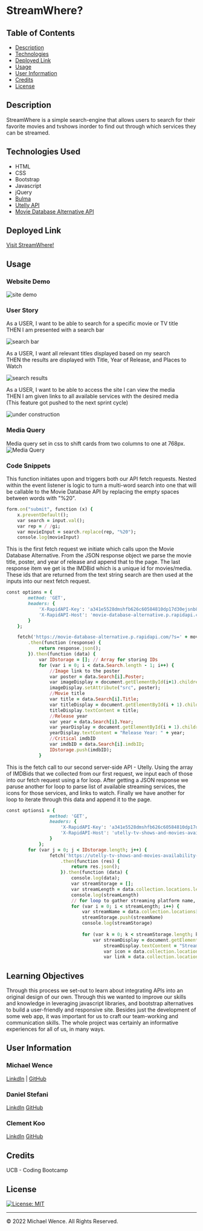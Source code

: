 # StreamWhere?


## Table of Contents


- [Description](#description)
- [Technologies](#technologies)
- [Deployed Link](#link)
- [Usage](#usage)
- [User Information](#userinformation)
- [Credits](#credits)
- [License](#license)

## Description
StreamWhere is a simple search-engine that allows users to search for their favorite movies and tvshows inorder to find out through which services they can be streamed.  

## Technologies Used

- HTML
- CSS
- Bootstrap
- Javascript
- jQuery
- [Bulma](https://bulma.io/documentation/)
- [Utelly API](https://rapidapi.com/utelly/api/utelly/)
- [Movie Database Alternative API](https://rapidapi.com/rapidapi/api/movie-database-alternative/)


## Deployed Link

[Visit StreamWhere!](https://mtwence.github.io/stream-where/)

## Usage

### Website Demo

![site demo](./assets/images/demo.gif)
<br>

### User Story
As a USER, I want to be able to search for a specific movie or TV title <br>
THEN I am presented with a search bar

![search bar](./assets/images/searchbar.png)

As a USER, I want all relevant titles displayed based on my search <br>
THEN the results are displayed with Title, Year of Release, and Places to Watch

![search results](./assets/images/searchresults.png)

As a USER, I want to be able to access the site I can view the media <br>
THEN I am given links to all available services with the desired media <br>
(This feature got pushed to the next sprint cycle)

![under construction](./assets/images/undercon.png)

### Media Query
Media query set in css to shift cards from two columns to one at 768px.
![Media Query](./assets/images/mediaquery.gif)


### Code Snippets
This function initiates upon and triggers both our API fetch requests. Nested within the event listener is logic to turn a multi-word search into one that will be callable to the Movie Database API by replacing the empty spaces between words with "%20".
```ruby
form.on("submit", function (x) {
    x.preventDefault();
	var search = input.val();
	var rep = / /gi;
	var movieInput = search.replace(rep, "%20");
	console.log(movieInput)
```

This is the first fetch request we initiate which calls upon the Movie Database Alternative. From the JSON response object we parse the movie title, poster, and year of release and append that to the page. The last response item we get is the IMDBid which is a unique id for movies/media. These ids that are returned from the text string search are then used at the inputs into our next fetch request. 
```ruby
const options = {
		method: 'GET',
		headers: {
			'X-RapidAPI-Key': 'a341e5528dmshfb626c60584810dp17d30ejsnb83576f61579',
			'X-RapidAPI-Host': 'movie-database-alternative.p.rapidapi.com'
		}
	};

	fetch('https://movie-database-alternative.p.rapidapi.com/?s=' + movieInput + '&r=json&page=1', options)
		.then(function (response) {
			return response.json();
		}).then(function (data) {
			var IDstorage = []; // Array for storing IDs
			for (var i = 0; i < data.Search.length - 1; i++) {
				//Image link to the poster
				var poster = data.Search[i].Poster;
				var imageDisplay = document.getElementById(i+1).children[1].children[0].children[0].children[0].children[0];
				imageDisplay.setAttribute("src", poster);
				//Movie title
				var title = data.Search[i].Title;
				var titleDisplay = document.getElementById(i + 1).children[1].children[0].children[1].children[1];
				titleDisplay.textContent = title;
				//Release year
				var year = data.Search[i].Year;
				var yearDisplay = document.getElementById(i + 1).children[1].children[0].children[1].children[3];
				yearDisplay.textContent = "Release Year: " + year;
				//Critical imdbID
				var imdbID = data.Search[i].imdbID;
				IDstorage.push(imdbID);
			}
```

This is the fetch call to our second server-side API - Utelly. Using the array of IMDBids that we collected from our first request, we input each of those into our fetch request using a for loop. After getting a JSON response we paruse another for loop to parse list of available streaming services, the icons for those services, and links to watch. Finally we have another for loop to iterate through this data and append it to the page. 

```ruby
const options1 = {
				method: 'GET',
				headers: {
					'X-RapidAPI-Key': 'a341e5528dmshfb626c60584810dp17d30ejsnb83576f61579',
					'X-RapidAPI-Host': 'utelly-tv-shows-and-movies-availability-v1.p.rapidapi.com'
				}
			};
		for (var j = 0; j < IDstorage.length; j++) {
				fetch('https://utelly-tv-shows-and-movies-availability-v1.p.rapidapi.com/idlookup?source_id=' + IDstorage[j] + '&source=imdb&country=us', options1)
					.then(function (res) {
						return res.json();
					}).then(function (data) {
						console.log(data);
						var streamStorage = [];
						var streamLength = data.collection.locations.length
						console.log(streamLength)
						// for loop to gather streaming platform name, icon, and link to watch/buy 
						for (var i = 0; i < streamLength; i++) {
							var streamName = data.collection.locations[i].display_name;
							streamStorage.push(streamName)
							console.log(streamStorage)
								
							for (var k = 0; k < streamStorage.length; k++) {
								var streamDisplay = document.getElementById(i + 1).children[1].children[1];
									streamDisplay.textContent = "Streaming Here: " + streamStorage;
									var icon = data.collection.locations[i].icon
									var link = data.collection.locations[i].url;
```
## Learning Objectives
Through this process we set-out to learn about integrating APIs into an original design of our own. Through this we wanted to improve our skills and knowledge in leveraging javascript libraries, and bootstrap alternatives to build a user-friendly and responsive site. Besides just the development of some web app, it was important for us to craft our team-working and communication skills. The whole project was certainly an informative experiences for all of us, in many ways. 

## User Information

### **Michael Wence**
[LinkdIn](https://www.linkedin.com/in/michael-wence/) |
[GitHub](https://github.com/mtwence)

### **Daniel Stefani**
[LinkdIn](https://www.linkedin.com/in/daniel-stefani-b88695238/)
[GitHub](https://github.com/DStefani86)

### **Clement Koo**
[LinkdIn](https://www.linkedin.com/in/clement-t-k-459322138/)
[GitHub](https://github.com/C-K999)
## Credits

UCB - Coding Bootcamp


## License

[![License: MIT](https://img.shields.io/badge/License-MIT-yellow.svg)](https://opensource.org/licenses/MIT)

---

© 2022 Michael Wence. All Rights Reserved.